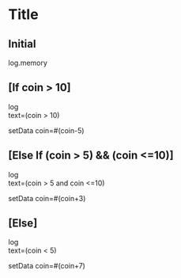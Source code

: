 # Title

## Initial

log.memory

## [If coin > 10]

log\
  text=(coin > 10)

setData
  coin=#(coin-5)

## [Else If (coin > 5) && (coin <=10)]

log\
  text=(coin > 5 and coin <=10)

setData
  coin=#(coin+3)

## [Else]

log\
  text=(coin < 5)

setData
  coin=#(coin+7)
